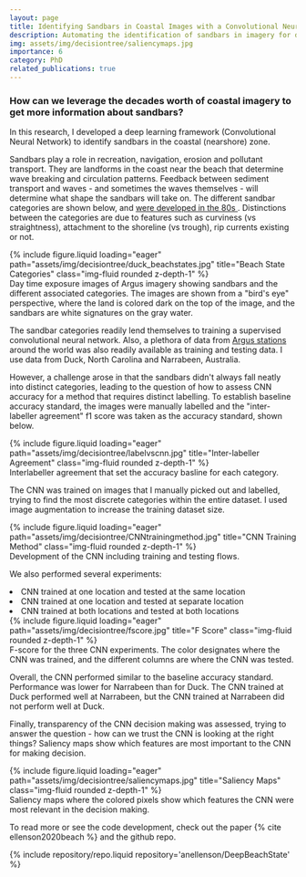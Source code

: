 ```yaml
---
layout: page
title: Identifying Sandbars in Coastal Images with a Convolutional Neural Network
description: Automating the identification of sandbars in imagery for different beaches
img: assets/img/decisiontree/saliencymaps.jpg
importance: 6
category: PhD
related_publications: true
---
```


<h3> How can we leverage the decades worth of coastal imagery to get more information about sandbars? </h3>

In this research, I developed a deep learning framework  (Convolutional Neural Network) to identify sandbars in the coastal (nearshore) zone. 

Sandbars play a role in recreation, navigation, erosion and pollutant transport. They are landforms in the coast near the beach that determine wave breaking and circulation patterns. Feedback between sediment transport and waves - and sometimes the waves themselves - will determine what shape the sandbars will take on. The different sandbar categories are shown below, and <a href="https://www.sciencedirect.com/science/article/abs/pii/0025322784900082"> were developed in the 80s </a>. Distinctions between the categories are due to features such as curviness (vs straightness), attachment to the shoreline (vs trough), rip currents existing or not.

<div class="row">
    <div class="col-sm mt-3 mt-md-0">
        {% include figure.liquid loading="eager" path="assets/img/decisiontree/duck_beachstates.jpg" title="Beach State Categories" class="img-fluid rounded z-depth-1" %}
    </div>
</div>
<div class="caption">
    Day time exposure images of Argus imagery showing sandbars and the different associated categories. The images are shown from a "bird's eye" perspective, where the land is colored dark on the top of the image, and the sandbars are white signatures on the gray water.  
</div>

The sandbar categories readily lend themselves to training a supervised convolutional neural network. Also, a plethora of data from <a href="https://en.wikipedia.org/wiki/Argus_Coastal_Monitoring"> Argus stations </a> around the world was also readily available as training and testing data. I use data from Duck, North Carolina and Narrabeen, Australia.

However, a challenge arose in that the sandbars didn't always fall neatly into distinct categories, leading to the question of how to assess CNN accuracy for a method that requires distinct labelling. To establish baseline accuracy standard, the images were manually labelled and the "inter-labeller agreement" f1 score was taken as the accuracy standard, shown below. 

<div class="row">
    <div class="col-sm mt-3 mt-md-0">
        {% include figure.liquid loading="eager" path="assets/img/decisiontree/labelvscnn.jpg" title="Inter-labeller Agreement" class="img-fluid rounded z-depth-1" %}
    </div>
</div>
<div class="caption">
    Interlabeller agreement that set the accuracy basline for each category. 
</div>

The CNN was trained on images that I manually picked out and labelled, trying to find the most discrete categories within the entire dataset. I used image augmentation to increase the training dataset size.

<div class="row">
    <div class="col-sm mt-3 mt-md-0">
        {% include figure.liquid loading="eager" path="assets/img/decisiontree/CNNtrainingmethod.jpg" title="CNN Training Method" class="img-fluid rounded z-depth-1" %}
    </div>
</div>
<div class="caption">
    Development of the CNN including training and testing flows.
</div>

We also performed several experiments: 
<li> CNN trained at one location and tested at the same location
<li> CNN trained at one location and tested at separate location
<li> CNN trained at both locations and tested at both locations

<div class="row">
    <div class="col-sm mt-3 mt-md-0">
        {% include figure.liquid loading="eager" path="assets/img/decisiontree/fscore.jpg" title="F Score" class="img-fluid rounded z-depth-1" %}
    </div>
</div>
<div class="caption">
    F-score for the three CNN experiments. The color designates where the CNN was trained, and the different columns are where the CNN was tested.
</div>

Overall, the CNN performed similar to the baseline accuracy standard. Performance was lower for Narrabeen than for Duck. The CNN trained at Duck performed well at Narrabeen, but the CNN trained at Narrabeen did not perform well at Duck. 

Finally, transparency of the CNN decision making was assessed, trying to answer the question - how can we trust the CNN is looking at the right things? Saliency maps show which features are most important to the CNN for making decision.

<div class="row">
    <div class="col-sm mt-3 mt-md-0">
        {% include figure.liquid loading="eager" path="assets/img/decisiontree/saliencymaps.jpg" title="Saliency Maps" class="img-fluid rounded z-depth-1" %}
    </div>
</div>
<div class="caption">
    Saliency maps where the colored pixels show which features the CNN were most relevant in the decision making. 
</div>

To read more or see the code development, check out the paper {% cite ellenson2020beach %} and the github repo. 

<div class="repositories d-flex flex-wrap flex-md-row flex-column justify-content-between align-items-center">
    {% include repository/repo.liquid repository='anellenson/DeepBeachState' %}
</div>
